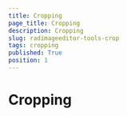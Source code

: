 ```yaml
---
title: Cropping
page_title: Cropping
description: Cropping
slug: radimageeditor-tools-crop
tags: cropping
published: True
position: 1
---
```


# Cropping



